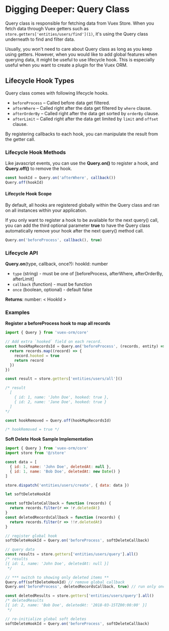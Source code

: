 # Digging Deeper: Query Class

Query class is responsible for fetching data from Vuex Store. When you fetch data through Vuex getters such as `store.getters['entities/users/find'](1)`, it's using the Query class underneath to find and filter data.

Usually, you won't need to care about Query class as long as you keep using getters. However, when you would like to add global features when querying data, it might be useful to use lifecycle hook. This is especially useful when you want to create a plugin for the Vuex ORM.

## Lifecycle Hook Types

Query class comes with following lifecycle hooks.

- `beforeProcess` – Called before data get filtered.
- `afterWhere` – Called right after the data get filtered by `where` clause.
- `afterOrderBy` – Called right after the data get sorted by `orderBy` clause.
- `afterLimit` – Called right after the data get limited by `limit` and `offset` clause.

By registering callbacks to each hook, you can manipulate the result from the getter call.

### Lifecycle Hook Methods

Like javascript events, you can use the **Query.on()** to register a hook, and **Query.off()** to remove the hook.

```javascript
const hookId = Query.on('afterWhere', callback())
Query.off(hookId)
```

#### Lifecycle Hook Scope

By default, all hooks are registered globally within the Query class and ran on all instances within your application.

If you only want to register a hook to be available for the next query() call, you can add the third optional parameter **true** to have the Query class automatically remove your hook after the next query() method call.

```javascript
Query.on('beforeProcess', callback(), true)
``` 

### Lifecycle API

**Query.on**(type, callback, once?): hookId: number
- `type` (string) - must be one of [beforeProcess, afterWhere, afterOrderBy, afterLimit]
- `callback` (function) - must be function
- `once` (boolean, optional) - default false

**Returns**: number: < HookId >


### Examples

**Register a beforeProcess hook to map all records** 

```javascript
import { Query } from 'vuex-orm/core'

// Add extra `hooked` field on each record.
const hookMapRecordsId = Query.on('beforeProcess', (records, entity) => {
  return records.map((record) => {
    record.hooked = true
    return record
  })
})

const result = store.getters['entities/users/all']()

/* result
  [
    { id: 1, name: 'John Doe', hooked: true },
    { id: 2, name: 'Jane Doe', hooked: true }
  ]
*/

const hookRemoved = Query.off(hookMapRecordsId)

/* hookRemoved = true */
```

**Soft Delete Hook Sample Implementation**

```javascript
import { Query } from 'vuex-orm/core'
import store from '@/store'

const data = [
  { id: 1, name: 'John Doe', deletedAt: null },
  { id: 1, name: 'Bob Doe', deletedAt: new Date() }
]

store.dispatch('entities/users/create', { data: data })

let softDeleteHookId

const softDeleteCallback = function (records) {
  return records.filter(r => !r.deletedAt)
}
const deletedRecordsCallback = function (records) {
  return records.filter(r => !!r.deletedAt)
}

// register global hook
softDeleteHookId = Query.on('beforeProcess', softDeleteCallback)

// query data
const results = store.getters['entities/users/query'].all()
/* results
[{ id: 1, name: 'John Doe', deletedAt: null }]
 */

// *** switch to showing only deleted items **
Query.off(softDeleteHookId) // remove global callback
Query.on('beforeProcess', deletedRecordsCallback, true) // run only once

const deletedResults = store.getters['entities/users/query'].all()
/* deletedResults
[{ id: 2, name: 'Bob Doe', deletedAt: '2018-03-15TZ00:00:00' }]
 */

// re-initialize global soft deletes
softDeleteHookId = Query.on('beforeProcess', softDeleteCallback)
```
